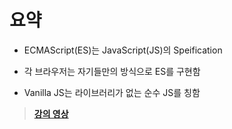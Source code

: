 # 요약

- ECMAScript(ES)는 JavaScript(JS)의 Speification

- 각 브라우저는 자기들만의 방식으로 ES를 구현함

- Vanilla JS는 라이브러리가 없는 순수 JS를 칭함

> **[강의 영상](https://youtu.be/Vw7dmb7BUpY)**